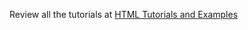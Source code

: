 Review all the tutorials at [HTML Tutorials and Examples](https://code-warrior.github.io/tutorials/html/)
